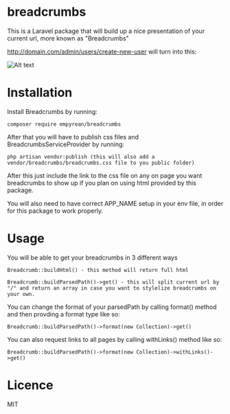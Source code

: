 # breadcrumbs

This is a Laravel package that will build up a nice presentation of your current url, more known as "Breadcrumbs"

http://domain.com/admin/users/create-new-user will turn into this:

![Alt text](https://i.imgur.com/FUWTr8V.png?raw=true "Title")

# Installation

Install Breadcrumbs by running:
```
composer require empyrean/breadcrumbs
```
After that you will have to publish css files and BreadcrumbsServiceProvider by running:
```
php artisan vendor:publish (this will also add a vendor/breadcrumbs/breadcrumbs.css file to you public folder)
```
After this just include the link to the css file on any on page you want breadcrumbs to show up if you plan on using html provided by this package.

You will also need to have correct APP_NAME setup in your env file, in order for this package to work properly.
# Usage
You will be able to get your breadcrumbs in 3 different ways
```
Breadcrumb::buildHtml() - this method will return full html 

Breadcrumb::buildParsedPath()->get() - this will split current url by "/" and return an array in case you want to stylelize breadcrumbs on your own. 
```
You can change the format of your parsedPath by calling format() method and then provding a format type like so:
```
Breadcrumb::buildParsedPath()->format(new Collection)->get()
```
You can also request links to all pages by calling withLinks() method like so:
```
Breadcrumb::buildParsedPath()->format(new Collection)->withLinks()->get()
```

# Licence

MIT

